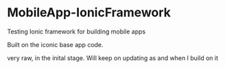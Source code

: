 # MobileApp-IonicFramework
Testing Ionic framework for building mobile apps

Built on the iconic base app code.

very raw, in the inital stage. Will keep on updating as and when I build on it
